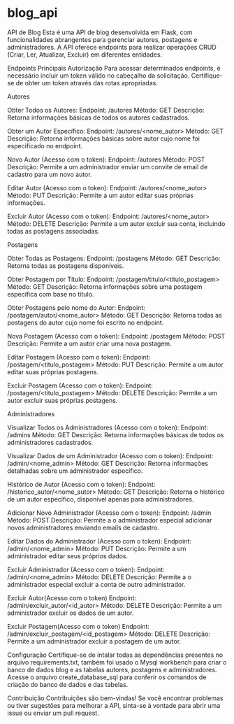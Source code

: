# blog_api

API de Blog
Esta é uma API de blog desenvolvida em Flask, com funcionalidades abrangentes para gerenciar autores, postagens e
administradores. A API oferece endpoints para realizar operações CRUD (Criar, Ler, Atualizar, Excluir) em diferentes 
entidades.

Endpoints Principais
Autorização
Para acessar determinados endpoints, é necessário incluir um token válido no cabeçalho da solicitação. Certifique-se de
obter um token através das rotas apropriadas.

Autores

Obter Todos os Autores:
Endpoint: /autores
Método: GET
Descrição: Retorna informações básicas de todos os autores cadastrados.

Obter um Autor Específico:
Endpoint: /autores/<nome_autor>
Método: GET
Descrição: Retorna informações básicas sobre autor cujo nome foi especificado no endpoint.

Novo Autor (Acesso com o token):
Endpoint: /autores
Método: POST
Descrição: Permite a um administrador enviar um convite de email de cadastro para um novo autor.

Editar Autor (Acesso com o token):
Endpoint: /autores/<nome_autor>
Método: PUT
Descrição: Permite a um autor editar suas próprias informações.

Excluir Autor (Acesso com o token):
Endpoint: /autores/<nome_autor>
Método: DELETE
Descrição: Permite a um autor excluir sua conta, incluindo todas as postagens associadas.

Postagens

Obter Todas as Postagens:
Endpoint: /postagens
Método: GET
Descrição: Retorna todas as postagens disponíveis.

Obter Postagem por Título:
Endpoint: /postagem/titulo/<titulo_postagem>
Método: GET
Descrição: Retorna informações sobre uma postagem específica com base no título.

Obter Postagens pelo nome do Autor:
Endpoint: /postagem/autor/<nome_autor>
Método: GET
Descrição: Retorna todas as postagens do autor cujo nome foi escrito  no endpoint.

Nova Postagem (Acesso com o token):
Endpoint: /postagem
Método: POST
Descrição: Permite a um autor criar uma nova postagem.

Editar Postagem (Acesso com o token):
Endpoint: /postagem/<titulo_postagem>
Método: PUT
Descrição: Permite a um autor editar suas próprias postagens.

Excluir Postagem (Acesso com o token):
Endpoint: /postagem/<titulo_postagem>
Método: DELETE
Descrição: Permite a um autor excluir suas próprias postagens.

Administradores

Visualizar Todos os Administradores (Acesso com o token):
Endpoint: /admins
Método: GET
Descrição: Retorna informações básicas de todos os administradores cadastrados.

Visualizar Dados de um Administrador (Acesso com o token):
Endpoint: /admin/<nome_admin>
Método: GET
Descrição: Retorna informações detalhadas sobre um administrador específico.

Histórico de Autor (Acesso com o token):
Endpoint: /historico_autor/<nome_autor>
Método: GET
Descrição: Retorna o histórico de um autor específico, disponível apenas para administradores.

Adicionar Novo Administrador (Acesso com o token):
Endpoint: /admin
Método: POST
Descrição: Permite a o administrador especial adicionar novos administradores enviando emails de cadastro.

Editar Dados do Administrador (Acesso com o token):
Endpoint: /admin/<nome_admin>
Método: PUT
Descrição: Permite a um administrador editar seus próprios dados.

Excluir Administrador (Acesso com o token):
Endpoint: /admin/<nome_admin>
Método: DELETE
Descrição: Permite a o administrador especial excluir a conta de outro administrador.

Excluir Autor(Acesso com o token)
Endpoint: /admin/excluir_autor/<id_autor>
Método: DELETE
Descrição: Permite a um administrador excluir os dados de um autor.

Excluir Postagem(Acesso com o token)
Endpoint: /admin/excluir_postagem/<id_postagem>
Método: DELETE
Descrição: Permite a um administrador excluir a postagem de um autor.

Configuração
Certifique-se de intalar todas as dependências presentes no arquivo requirements.txt, também foi usado o Mysql
workbench para criar o banco de dados blog e as tabelas autores, postagens e administradores. Acesse o arquivo
create_database_sql para conferir os comandos de criação do banco de dados e das tabelas.

Contribuição
Contribuições são bem-vindas! Se você encontrar problemas ou tiver sugestões para melhorar a API, sinta-se à vontade 
para abrir uma issue ou enviar um pull request.
